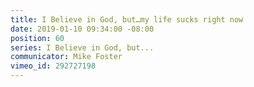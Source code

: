 ```yaml
---
title: I Believe in God, but…my life sucks right now
date: 2019-01-10 09:34:00 -08:00
position: 60
series: I Believe in God, but...
communicator: Mike Foster
vimeo_id: 292727198
---
```


